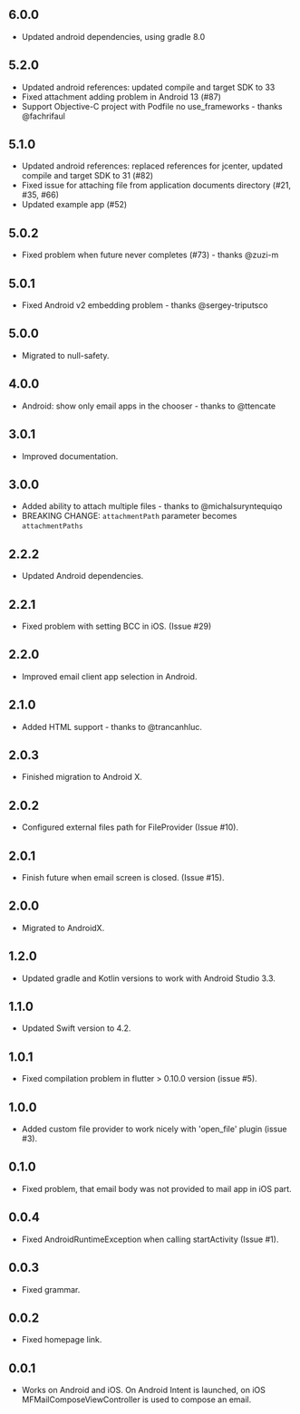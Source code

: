 ## 6.0.0

- Updated android dependencies, using gradle 8.0

## 5.2.0

- Updated android references: updated compile and target SDK to 33
- Fixed attachment adding problem in Android 13 (#87)
- Support Objective-C project with Podfile no use_frameworks - thanks @fachrifaul

## 5.1.0

- Updated android references: replaced references for jcenter, updated compile and target SDK to 31 (#82)
- Fixed issue for attaching file from application documents directory (#21, #35, #66)
- Updated example app (#52)

## 5.0.2

- Fixed problem when future never completes (#73) - thanks @zuzi-m

## 5.0.1

- Fixed Android v2 embedding problem - thanks @sergey-triputsco

## 5.0.0

- Migrated to null-safety.

## 4.0.0

- Android: show only email apps in the chooser - thanks to @ttencate

## 3.0.1

- Improved documentation.

## 3.0.0

- Added ability to attach multiple files - thanks to @michalsuryntequiqo
- BREAKING CHANGE: `attachmentPath` parameter becomes `attachmentPaths`

## 2.2.2

- Updated Android dependencies.

## 2.2.1

- Fixed problem with setting BCC in iOS. (Issue #29)

## 2.2.0

- Improved email client app selection in Android.

## 2.1.0

- Added HTML support - thanks to @trancanhluc.

## 2.0.3

- Finished migration to Android X.

## 2.0.2

- Configured external files path for FileProvider (Issue #10).

## 2.0.1

- Finish future when email screen is closed. (Issue #15).

## 2.0.0

- Migrated to AndroidX.

## 1.2.0

- Updated gradle and Kotlin versions to work with Android Studio 3.3.

## 1.1.0

- Updated Swift version to 4.2.

## 1.0.1

- Fixed compilation problem in flutter > 0.10.0 version (issue #5).

## 1.0.0

- Added custom file provider to work nicely with 'open_file' plugin (issue #3).

## 0.1.0

- Fixed problem, that email body was not provided to mail app in iOS part.

## 0.0.4

- Fixed AndroidRuntimeException when calling startActivity (Issue #1).

## 0.0.3

- Fixed grammar.

## 0.0.2

- Fixed homepage link.

## 0.0.1

- Works on Android and iOS. On Android Intent is launched, on iOS MFMailComposeViewController is used to compose an email.
